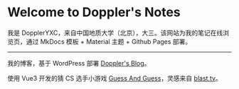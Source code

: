 # Welcome to Doppler's Notes

我是 DopplerYXC，来自中国地质大学（北京），大三。该网站为我的笔记在线浏览页，通过 MkDocs 模板 + Material 主题 + Github Pages 部署。

---

我的博客，基于 WordPress 部署 [Doppler's Blog](https://www.dopplerxd.site)。

使用 Vue3 开发的猜 CS 选手小游戏 [Guess And Guess](https://www.dopplerxd.fun/guessandguess/)，灵感来自 [blast.tv](https://blast.tv/counter-strikle)。
